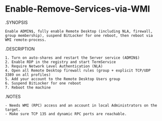 # Enable-Remove-Services-via-WMI


.SYNOPSIS

    Enable ADMIN$, fully enable Remote Desktop (including NLA, firewall, group membership), suspend BitLocker for one reboot, then reboot via WMI remote‑process.

.DESCRIPTION

    1. Turn on auto‑shares and restart the Server service (ADMIN$)  
    2. Enable RDP in the registry and start TermService  
    3. Require Network Level Authentication (NLA)  
    4. Open all Remote Desktop firewall rules (group + explicit TCP/UDP 3389 on all profiles)  
    5. Add your account to the Remote Desktop Users group  
    6. Suspend BitLocker for one reboot  
    7. Reboot the machine  

.NOTES

    - Needs WMI (RPC) access and an account in local Administrators on the target.
    - Make sure TCP 135 and dynamic RPC ports are reachable.

